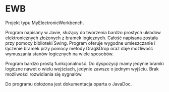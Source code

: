 # EWB

Projekt typu MyElectronicWorkbench.

Program napisany w Javie, służący do tworzenia bardzo prostych układów elektronicznych
złożonych z bramek logicznych. Całość napisana została przy pomocy biblioteki Swing.
Program oferuje wygodne umieszczanie i łączenie bramek przy pomocy metody Drag&Drop oraz
daje możliwość wymuszania stanów logicznych na wiele sposobów. 

Program bardzo prostą funkcjonalność. Do dyspozycji mamy jedynie bramki logiczne nawet 
o wielu wejściach, jedynie zawsze o jednym wyjściu. Brak możliwości rozwidlania się sygnałów.

Do programu dołożona jest dokumentacja oparta o JavaDoc.
